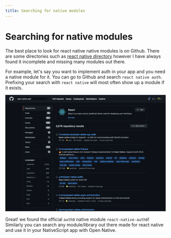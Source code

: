 ```yaml
---
title: Searching for native modules
---
```


# Searching for native modules
The best place to look for react native native modules is on Github. There are some directories such as [react native directory](https://reactnative.directory/?search=push+notification) however I have always found it incomplete and missing many modules out there.

For example, let's say you want to implement auth in your app and you need a native module for it. You can go to Github and search `react native auth`. Prefixing your search with `react native` will  most often show up a module if it exists.

![finding-modules](/finding-modules.png)

Great! we found the official `auth0` native module `react-native-auth0`! Similarly you can search any module/library out there made for react native and use it in your NativeScript app with Open Native.